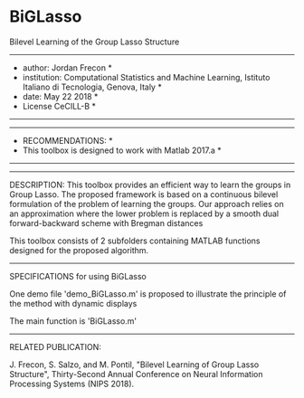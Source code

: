 # BiGLasso
Bilevel Learning of the Group Lasso Structure

*****************************************************************************************************************
* author: Jordan Frecon  											*
* institution: Computational Statistics and Machine Learning, Istituto Italiano di Tecnologia, Genova, Italy 	*
* date: May 22 2018     	              									*
* License CeCILL-B                                    								*
*****************************************************************************************************************


*********************************************************
* RECOMMENDATIONS:                                   	*
* This toolbox is designed to work with Matlab 2017.a   *
*********************************************************

----------------------------------------------------------------------------------------------------------------------------------------
DESCRIPTION:
This toolbox provides an efficient way to learn the groups in Group Lasso. 
The proposed framework is based on a continuous bilevel formulation of the problem of learning the groups.
Our approach relies on an approximation where the lower problem is replaced by a smooth dual forward-backward scheme with Bregman distances

This toolbox consists of 2 subfolders containing MATLAB functions designed for the proposed algorithm.

----------------------------------------------------------------------------------------------------------------------------------------
SPECIFICATIONS for using BiGLasso

One demo file 'demo_BiGLasso.m' is proposed to illustrate the principle of the method with dynamic displays

The main function is 'BiGLasso.m'

------------------------------------------------------------------------------------------------------------------------------------------
RELATED PUBLICATION:

J. Frecon, S. Salzo, and M. Pontil, "Bilevel Learning of Group Lasso Structure", Thirty-Second Annual Conference on Neural Information Processing Systems (NIPS 2018).
